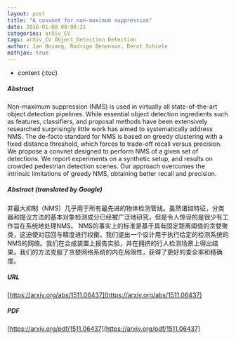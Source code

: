```yaml
---
layout: post
title: "A convnet for non-maximum suppression"
date: 2016-01-08 00:00:21
categories: arXiv_CV
tags: arXiv_CV Object_Detection Detection
author: Jan Hosang, Rodrigo Benenson, Bernt Schiele
mathjax: true
---
```


* content
{:toc}

##### Abstract
Non-maximum suppression (NMS) is used in virtually all state-of-the-art object detection pipelines. While essential object detection ingredients such as features, classifiers, and proposal methods have been extensively researched surprisingly little work has aimed to systematically address NMS. The de-facto standard for NMS is based on greedy clustering with a fixed distance threshold, which forces to trade-off recall versus precision. We propose a convnet designed to perform NMS of a given set of detections. We report experiments on a synthetic setup, and results on crowded pedestrian detection scenes. Our approach overcomes the intrinsic limitations of greedy NMS, obtaining better recall and precision.

##### Abstract (translated by Google)
非最大抑制（NMS）几乎用于所有最先进的物体检测管线。虽然诸如特征，分类器和提议方法的基本对象检测成分已经被广泛地研究，但是令人惊讶的是很少有工作旨在系统地处理NMS。 NMS的事实上的标准是基于具有固定距离阈值的贪婪聚类，这迫使对召回与精度进行权衡。我们提出一个设计用于执行给定的检测系统的NMS的网络。我们在合成装置上报告实验，并在拥挤的行人检测场景上得出结果。我们的方法克服了贪婪网络系统的内在局限性，获得了更好的查全率和精确度。

##### URL
[https://arxiv.org/abs/1511.06437](https://arxiv.org/abs/1511.06437)

##### PDF
[https://arxiv.org/pdf/1511.06437](https://arxiv.org/pdf/1511.06437)

